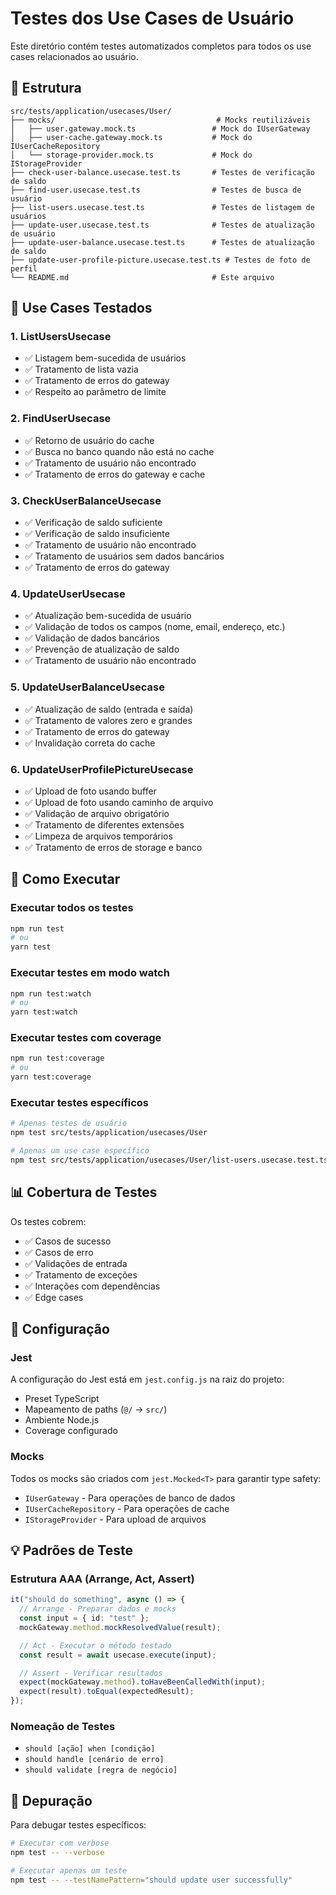 # Testes dos Use Cases de Usuário

Este diretório contém testes automatizados completos para todos os use cases relacionados ao usuário.

## 📁 Estrutura

```
src/tests/application/usecases/User/
├── mocks/                                    # Mocks reutilizáveis
│   ├── user.gateway.mock.ts                 # Mock do IUserGateway
│   ├── user-cache.gateway.mock.ts           # Mock do IUserCacheRepository
│   └── storage-provider.mock.ts             # Mock do IStorageProvider
├── check-user-balance.usecase.test.ts       # Testes de verificação de saldo
├── find-user.usecase.test.ts                # Testes de busca de usuário
├── list-users.usecase.test.ts               # Testes de listagem de usuários
├── update-user.usecase.test.ts              # Testes de atualização de usuário
├── update-user-balance.usecase.test.ts      # Testes de atualização de saldo
├── update-user-profile-picture.usecase.test.ts # Testes de foto de perfil
└── README.md                                # Este arquivo
```

## 🧪 Use Cases Testados

### 1. ListUsersUsecase
- ✅ Listagem bem-sucedida de usuários
- ✅ Tratamento de lista vazia
- ✅ Tratamento de erros do gateway
- ✅ Respeito ao parâmetro de limite

### 2. FindUserUsecase
- ✅ Retorno de usuário do cache
- ✅ Busca no banco quando não está no cache
- ✅ Tratamento de usuário não encontrado
- ✅ Tratamento de erros do gateway e cache

### 3. CheckUserBalanceUsecase
- ✅ Verificação de saldo suficiente
- ✅ Verificação de saldo insuficiente
- ✅ Tratamento de usuário não encontrado
- ✅ Tratamento de usuários sem dados bancários
- ✅ Tratamento de erros do gateway

### 4. UpdateUserUsecase
- ✅ Atualização bem-sucedida de usuário
- ✅ Validação de todos os campos (nome, email, endereço, etc.)
- ✅ Validação de dados bancários
- ✅ Prevenção de atualização de saldo
- ✅ Tratamento de usuário não encontrado

### 5. UpdateUserBalanceUsecase
- ✅ Atualização de saldo (entrada e saída)
- ✅ Tratamento de valores zero e grandes
- ✅ Tratamento de erros do gateway
- ✅ Invalidação correta do cache

### 6. UpdateUserProfilePictureUsecase
- ✅ Upload de foto usando buffer
- ✅ Upload de foto usando caminho de arquivo
- ✅ Validação de arquivo obrigatório
- ✅ Tratamento de diferentes extensões
- ✅ Limpeza de arquivos temporários
- ✅ Tratamento de erros de storage e banco

## 🚀 Como Executar

### Executar todos os testes
```bash
npm run test
# ou
yarn test
```

### Executar testes em modo watch
```bash
npm run test:watch
# ou
yarn test:watch
```

### Executar testes com coverage
```bash
npm run test:coverage
# ou
yarn test:coverage
```

### Executar testes específicos
```bash
# Apenas testes de usuário
npm test src/tests/application/usecases/User

# Apenas um use case específico
npm test src/tests/application/usecases/User/list-users.usecase.test.ts
```

## 📊 Cobertura de Testes

Os testes cobrem:
- ✅ Casos de sucesso
- ✅ Casos de erro
- ✅ Validações de entrada
- ✅ Tratamento de exceções
- ✅ Interações com dependências
- ✅ Edge cases

## 🔧 Configuração

### Jest
A configuração do Jest está em `jest.config.js` na raiz do projeto:
- Preset TypeScript
- Mapeamento de paths (`@/` → `src/`)
- Ambiente Node.js
- Coverage configurado

### Mocks
Todos os mocks são criados com `jest.Mocked<T>` para garantir type safety:
- `IUserGateway` - Para operações de banco de dados
- `IUserCacheRepository` - Para operações de cache
- `IStorageProvider` - Para upload de arquivos

## 💡 Padrões de Teste

### Estrutura AAA (Arrange, Act, Assert)
```typescript
it("should do something", async () => {
  // Arrange - Preparar dados e mocks
  const input = { id: "test" };
  mockGateway.method.mockResolvedValue(result);

  // Act - Executar o método testado
  const result = await usecase.execute(input);

  // Assert - Verificar resultados
  expect(mockGateway.method).toHaveBeenCalledWith(input);
  expect(result).toEqual(expectedResult);
});
```

### Nomeação de Testes
- `should [ação] when [condição]`
- `should handle [cenário de erro]`
- `should validate [regra de negócio]`

## 🐛 Depuração

Para debugar testes específicos:
```bash
# Executar com verbose
npm test -- --verbose

# Executar apenas um teste
npm test -- --testNamePattern="should update user successfully"
``` 
